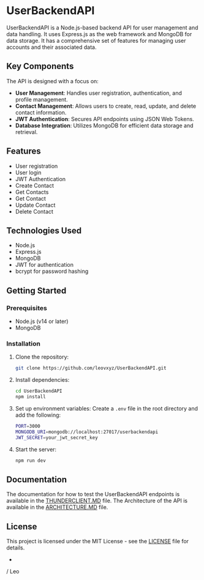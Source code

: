 # UserBackendAPI

UserBackendAPI is a Node.js-based backend API for user management and data handling. It uses Express.js as the web framework and MongoDB for data storage. It has a comprehensive set of features for managing user accounts and their associated data.

## Key Components

The API is designed with a focus on:

- **User Management**: Handles user registration, authentication, and profile management.
- **Contact Management**: Allows users to create, read, update, and delete contact information.
- **JWT Authentication**: Secures API endpoints using JSON Web Tokens.
- **Database Integration**: Utilizes MongoDB for efficient data storage and retrieval.


## Features

- User registration
- User login
- JWT Authentication
- Create Contact
- Get Contacts
- Get Contact
- Update Contact
- Delete Contact

## Technologies Used

- Node.js
- Express.js
- MongoDB
- JWT for authentication
- bcrypt for password hashing

## Getting Started

### Prerequisites

- Node.js (v14 or later)
- MongoDB

### Installation

1. Clone the repository:
   ```bash
   git clone https://github.com/leovxyz/UserBackendAPI.git
   ```

2. Install dependencies:
   ```bash
   cd UserBackendAPI
   npm install
   ```

3. Set up environment variables:
   Create a `.env` file in the root directory and add the following:
   ```bash
   PORT=3000
   MONGODB_URI=mongodb://localhost:27017/userbackendapi
   JWT_SECRET=your_jwt_secret_key
   ```

4. Start the server:
   ```bash
   npm run dev
   ```

## Documentation

The documentation for how to test the UserBackendAPI endpoints is available in the [THUNDERCLIENT.MD](THUNDERCLIENT.MD) file.
The Architecture of the API is available in the [ARCHITECTURE.MD](ARCHITECTURE.MD) file.

## License

This project is licensed under the MIT License - see the [LICENSE](LICENSE) file for details.

-

/ Leo